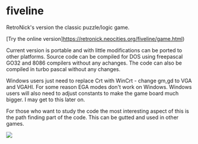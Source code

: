 # fiveline
RetroNick's version the classic puzzle/logic game. 

[Try the online version]https://retronick.neocities.org/fiveline/game.html)

Current version is portable and with little modifications can be ported to other platforms. Source code can be compiled for DOS using freepascal GO32 and 8086 compilers without any achanges. The code can also be compiled in turbo pascal without any changes.

Windows users just need to replace Crt with WinCrt - change gm,gd to VGA and VGAHI. For some reason EGA modes don't work on Windows. Windows users will also need to adjust constants to make the game board much bigger. I may get to this later on.

For those who want to study the code the most interesting aspect of this is the path finding part of the code. This can be gutted and used in other games.


![](https://github.com/retronick2020/fiveline/wiki/images/fiveline.png)
